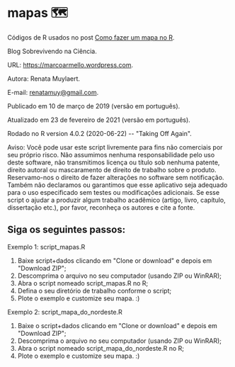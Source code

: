 # mapas :world_map:

Códigos de R usados no post [Como fazer um mapa no R](https://marcoarmello.wordpress.com/2019/03/12/mapa/).

Blog Sobrevivendo na Ciência.

URL: https://marcoarmello.wordpress.com.

Autora: Renata Muylaert.

E-mail: renatamuy@gmail.com.

Publicado em 10 de março de 2019 (versão em português).

Atualizado em 23 de fevereiro de 2021 (versão em português).

Rodado no R version 4.0.2 (2020-06-22) -- "Taking Off Again".

Aviso: Você pode usar este script livremente para fins não comerciais por seu próprio risco. Não assumimos nenhuma responsabilidade pelo uso deste software, não transmitimos licença ou título sob nenhuma patente, direito autoral ou mascaramento de direito de trabalho sobre o produto. Reservamo-nos o direito de fazer alterações no software sem notificação. Também não declaramos ou garantimos que esse aplicativo seja adequado para o uso especificado sem testes ou modificações adicionais. Se esse script o ajudar a produzir algum trabalho acadêmico (artigo, livro, capítulo, dissertação etc.), por favor, reconheça os autores e cite a fonte.

## Siga os seguintes passos:

Exemplo 1: script_mapas.R

1. Baixe script+dados clicando em "Clone or download" e depois em "Download ZIP";
2. Descomprima o arquivo no seu computador (usando ZIP ou WinRAR);
3. Abra o script nomeado script_mapas.R no R;
4. Defina o seu diretório de trabalho conforme o script;
5. Plote o exemplo e customize seu mapa. :)

Exemplo 2: script_mapa_do_nordeste.R

1. Baixe o script+dados clicando em "Clone or download" e depois em "Download ZIP";
2. Descomprima o arquivo no seu computador (usando ZIP ou WinRAR);
3. Abra o script nomeado script_mapa_do_nordeste.R no R;
4. Plote o exemplo e customize seu mapa. :)
